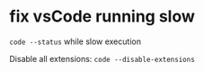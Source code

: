 fix vsCode running slow
=======================

`code --status` while slow execution


Disable all extensions:
`code --disable-extensions`